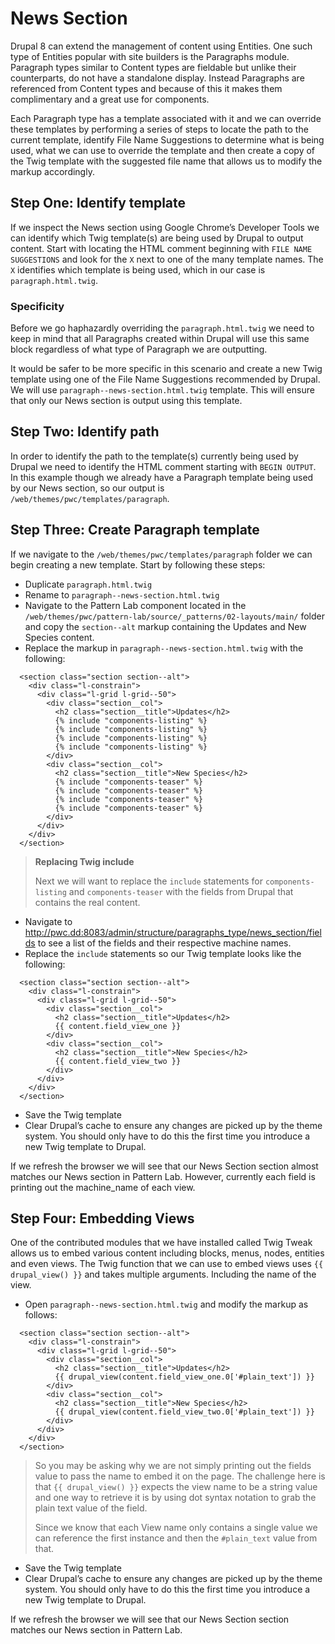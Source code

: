 # News Section
Drupal 8 can extend the management of content using Entities.  One such type of Entities popular with site builders is the Paragraphs module.  Paragraph types similar to Content types are fieldable but unlike their counterparts, do not have a standalone display.  Instead Paragraphs are referenced from Content types and because of this it makes them complimentary and a great use for components.

Each Paragraph type has a template associated with it and we can override these templates by performing a series of steps to locate the path to the current template, identify File Name Suggestions to determine what is being used, what we can use to override the template and then create a copy of the Twig template with the suggested file name that allows us to modify the markup accordingly.

## Step One: Identify template
If we inspect the News section using Google Chrome’s Developer Tools we can identify which Twig template(s) are being used by Drupal to output content.  Start with locating the HTML comment beginning with `FILE NAME SUGGESTIONS` and look for the `X` next to one of the many template names. The `X` identifies which template is being used, which in our case is `paragraph.html.twig`.

### Specificity
Before we go haphazardly overriding the `paragraph.html.twig` we need to keep in mind that all Paragraphs created within Drupal will use this same block regardless of what type of Paragraph we are outputting.

It would be safer to be more specific in this scenario and create a new Twig template using one of the File Name Suggestions recommended by Drupal.  We will use `paragraph--news-section.html.twig` template.  This will ensure that only our News section is output using this template.

## Step Two: Identify path
In order to identify the path to the template(s) currently being used by Drupal we need to identify the HTML comment starting with `BEGIN OUTPUT`.  In this example though we already have a Paragraph template being used by our News section, so our output is `/web/themes/pwc/templates/paragraph`.

## Step Three: Create Paragraph template
If we navigate to the `/web/themes/pwc/templates/paragraph` folder we can begin creating a new template.  Start by following these steps:

- Duplicate `paragraph.html.twig`
- Rename to `paragraph--news-section.html.twig`
- Navigate to the Pattern Lab component located in the `/web/themes/pwc/pattern-lab/source/_patterns/02-layouts/main/` folder and copy the `section--alt` markup containing the Updates and New Species content.
- Replace the markup in `paragraph--news-section.html.twig` with the following:

```
  <section class="section section--alt">
    <div class="l-constrain">
      <div class="l-grid l-grid--50">
        <div class="section__col">
          <h2 class="section__title">Updates</h2>
          {% include "components-listing" %}
          {% include "components-listing" %}
          {% include "components-listing" %}
          {% include "components-listing" %}
        </div>
        <div class="section__col">
          <h2 class="section__title">New Species</h2>
          {% include "components-teaser" %}
          {% include "components-teaser" %}
          {% include "components-teaser" %}
          {% include "components-teaser" %}
        </div>
      </div>
    </div>
  </section>
```

> **Replacing Twig include**
>
> Next we will want to replace the `include` statements for `components-listing` and `components-teaser` with the fields from Drupal that contains the real content.

- Navigate to http://pwc.dd:8083/admin/structure/paragraphs_type/news_section/fields to see a list of the fields and their respective machine names.
- Replace the `include` statements so our Twig template looks like the following:

```
  <section class="section section--alt">
    <div class="l-constrain">
      <div class="l-grid l-grid--50">
        <div class="section__col">
          <h2 class="section__title">Updates</h2>
          {{ content.field_view_one }}
        </div>
        <div class="section__col">
          <h2 class="section__title">New Species</h2>
          {{ content.field_view_two }}
        </div>
      </div>
    </div>
  </section>
```

- Save the Twig template
- Clear Drupal’s cache to ensure any changes are picked up by the theme system.  You should only have to do this the first time you introduce a new Twig template to Drupal.

If we refresh the browser we will see that our News Section section almost matches our News section in Pattern Lab.  However, currently each field is printing out the machine_name of each view.

## Step Four: Embedding Views
One of the contributed modules that we have installed called Twig Tweak allows us to embed various content including blocks, menus, nodes, entities and even views.  The Twig function that we can use to embed views uses `{{ drupal_view() }}` and takes multiple arguments.  Including the name of the view.

- Open `paragraph--news-section.html.twig` and modify the markup as follows:

```
  <section class="section section--alt">
    <div class="l-constrain">
      <div class="l-grid l-grid--50">
        <div class="section__col">
          <h2 class="section__title">Updates</h2>
          {{ drupal_view(content.field_view_one.0['#plain_text']) }}
        </div>
        <div class="section__col">
          <h2 class="section__title">New Species</h2>
          {{ drupal_view(content.field_view_two.0['#plain_text']) }}
        </div>
      </div>
    </div>
  </section>
```

> So you may be asking why we are not simply printing out the fields value to pass the name to embed it on the page.  The challenge here is that `{{ drupal_view() }}` expects the view name to be a string value and one way to retrieve it is by using dot syntax notation to grab the plain text value of the field.
>
> Since we know that each View name only contains a single value we can reference the first instance and then the `#plain_text` value from that.

- Save the Twig template
- Clear Drupal’s cache to ensure any changes are picked up by the theme system.  You should only have to do this the first time you introduce a new Twig template to Drupal.

If we refresh the browser we will see that our News Section section matches our News section in Pattern Lab.
